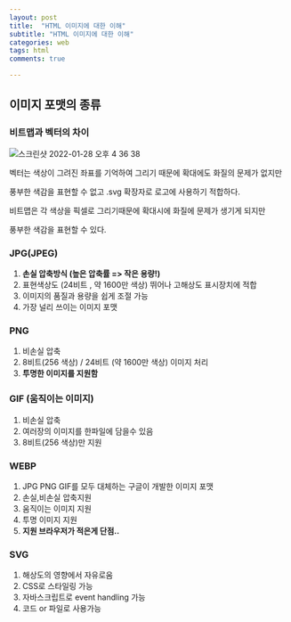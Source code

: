```yaml
---
layout: post
title:  "HTML 이미지에 대한 이해"
subtitle: "HTML 이미지에 대한 이해"
categories: web
tags: html
comments: true

---
```


## 이미지 포맷의 종류

### 비트맵과 벡터의 차이

![스크린샷 2022-01-28 오후 4 36 38](https://user-images.githubusercontent.com/56789064/151506179-5a9dece4-1671-4e02-bdcd-f2b5bd70c001.png)

벡터는 색상이 그려진 좌표를 기억하여 그리기 때문에 확대에도 화질의 문제가 없지만

풍부한 색감을 표현할 수 없고 .svg 확장자로 로고에 사용하기 적합하다. 

비트맵은 각 색상을 픽셀로 그리기때문에 확대시에 화질에 문제가 생기게 되지만

풍부한 색감을 표현할 수 있다.


### JPG(JPEG)

1. **손실 압축방식 (높은 압축률 => 작은 용량!)**
2. 표현색상도 (24비트 , 약 1600만 색상) 뛰어나 고해상도 표시장치에 적합
3. 이미지의 품질과 용량을 쉽게 조절 가능
4. 가장 널리 쓰이는 이미지 포맷

### PNG

1. 비손실 압축
2. 8비트(256 색상) / 24비트 (약 1600만 색상) 이미지 처리
3. **투명한 이미지를 지원함**

### GIF (움직이는 이미지)

1. 비손실 압축
2. 여러장의 이미지를 한파일에 담을수 있음
3. 8비트(256 색상)만 지원

### WEBP

1. JPG PNG GIF를 모두 대체하는 구글이 개발한 이미지 포맷
2. 손실,비손실 압축지원
3. 움직이는 이미지 지원
4. 투명 이미지 지원
5. **지원 브라우저가 적은게 단점..**

### SVG

1. 해상도의 영향에서 자유로움
2. CSS로 스타일링 가능
3. 자바스크립트로 event handling 가능
4. 코드 or 파일로 사용가능

